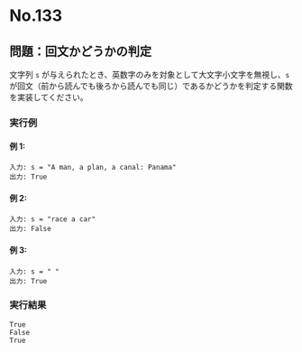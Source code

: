# No.133

## 問題：回文かどうかの判定

文字列 `s` が与えられたとき、英数字のみを対象として大文字小文字を無視し、`s` が回文（前から読んでも後ろから読んでも同じ）であるかどうかを判定する関数を実装してください。

### 実行例

#### 例 1:

```
入力: s = "A man, a plan, a canal: Panama"
出力: True
```

#### 例 2:

```
入力: s = "race a car"
出力: False
```

#### 例 3:

```
入力: s = " "
出力: True
```

### 実行結果

```text
True
False
True
```

